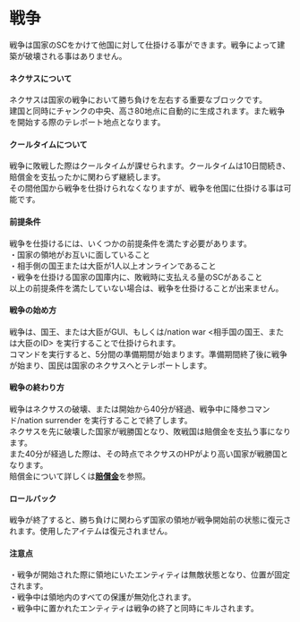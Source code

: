 # 戦争
戦争は国家のSCをかけて他国に対して仕掛ける事ができます。戦争によって建築が破壊される事はありません。  

#### ネクサスについて
ネクサスは国家の戦争において勝ち負けを左右する重要なブロックです。  
建国と同時にチャンクの中央、高さ80地点に自動的に生成されます。また戦争を開始する際のテレポート地点となります。

#### クールタイムについて
戦争に敗戦した際はクールタイムが課せられます。クールタイムは10日間続き、賠償金を支払ったかに関わらず継続します。  
その間他国から戦争を仕掛けられなくなりますが、戦争を他国に仕掛ける事は可能です。

#### 前提条件
戦争を仕掛けるには、いくつかの前提条件を満たす必要があります。  
・国家の領地がお互いに面していること  
・相手側の国王または大臣が1人以上オンラインであること  
・戦争を仕掛ける国家の国庫内に、敗戦時に支払える量のSCがあること  
以上の前提条件を満たしていない場合は、戦争を仕掛けることが出来ません。

#### 戦争の始め方
戦争は、国王、または大臣がGUI、もしくは/nation war <相手国の国王、または大臣のID> を実行することで仕掛けられます。   
コマンドを実行すると、5分間の準備期間が始まります。準備期間終了後に戦争が始まり、国民は国家のネクサスへとテレポートします。  

#### 戦争の終わり方
戦争はネクサスの破壊、または開始から40分が経過、戦争中に降参コマンド/nation surrender を実行することで終了します。  
ネクサスを先に破壊した国家が戦勝国となり、敗戦国は賠償金を支払う事になります。  
また40分が経過した際は、その時点でネクサスのHPがより高い国家が戦勝国となります。  
賠償金について詳しくは[**賠償金**](/guide/reparations)を参照。

#### ロールバック
戦争が終了すると、勝ち負けに関わらず国家の領地が戦争開始前の状態に復元されます。使用したアイテムは復元されません。  

#### 注意点
・戦争が開始された際に領地にいたエンティティは無敵状態となり、位置が固定されます。  
・戦争中は領地内のすべての保護が無効化されます。  
・戦争中に置かれたエンティティは戦争の終了と同時にキルされます。  
